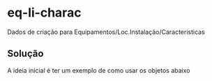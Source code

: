 # eq-li-charac
Dados de criação para Equipamentos/Loc.Instalação/Caracteristicas

## Solução
A ideia inicial é ter um exemplo de como usar os objetos abaixo



